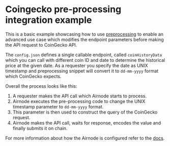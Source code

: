 # Coingecko pre-processing integration example

This is a basic example showcasing how to use
[preprocessing](https://docs.api3.org/reference/ois/latest/processing.html) to enable an advanced use case which
modifies the endpoint parameters before making the API request to CoinGecko API.

The `config.json` defines a single callable endpoint, called `coinHistoryData` which you can call with different coin ID
and date to determine the historical price at the given date. As a requester you specify the date as UNIX timestamp and
preprocessing snippet will convert it to `dd-mm-yyyy` format which CoinGecko expects.

Overall the process looks like this:

1. A requester makes the API call which Airnode starts to process.
2. Airnode executes the pre-processing code to change the UNIX timestamp parameter to `dd-mm-yyyy` format.
3. This parameter is then used to construct the query of the CoinGecko request.
4. Airnode makes the API call, waits for response, encodes the value and finally submits it on chain.

For more information about how the Airnode is configured refer to the
[docs](https://docs.api3.org/reference/airnode/latest/understand/configuring.html).

